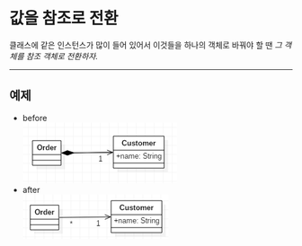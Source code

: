 # 값을 참조로 전환

클래스에 같은 인스턴스가 많이 들어 있어서 이것들을 하나의 객체로 바꿔야 할 땐
*그 객체를 참조 객체로 전환하자.*

---

## 예제
* before  
![Alt text](img/ReplaceDataValueWithObject02.PNG)
* after  
![Alt text](img/ChangeValuetoReference01.PNG)